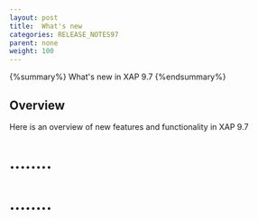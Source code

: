 ```yaml
---
layout: post
title:  What's new
categories: RELEASE_NOTES97
parent: none
weight: 100
---
```


{%summary%} What's new in XAP 9.7 {%endsummary%}

## Overview
Here is an overview of new features and functionality in XAP 9.7

# ........


# ........

